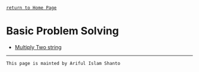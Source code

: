 [ `return to Home Page` ](https://shanto-swe029.github.io)


# Basic Problem Solving
- [Multiply Two string](shanto-swe029.github.io/programming-notes/multiplytwostring)


***

`This page is mainted by Ariful Islam Shanto`
